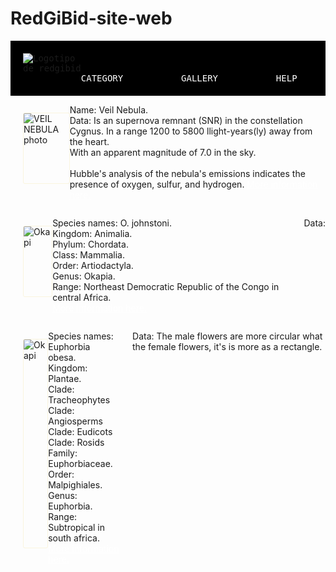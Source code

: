 # RedGiBid-site-web
<!DOCTYPE html>
<html lang="en">
<head>
    <meta charset="UTF-8">
    <meta http-equiv="X-UA-Compatible" content="IE=edge">
    <meta name="viewport" content="width=device-width, initial-scale=1.0">
    <title>REDGIBID - HOME</title>
    <!--FRONT ABOUT THE NAV-->
    <link rel="preconnect" href="https://fonts.googleapis.com"><link rel="preconnect" href="https://fonts.gstatic.com" crossorigin><link href="https://fonts.googleapis.com/css2?family=Roboto+Mono&display=swap" rel="stylesheet">
    <!---->
    <!--FRONT ABOUT THE BODY-->
    <link rel="preconnect" href="https://fonts.googleapis.com"><link rel="preconnect" href="https://fonts.gstatic.com" crossorigin><link href="https://fonts.googleapis.com/css2?family=Roboto+Mono&family=Ubuntu&display=swap" rel="stylesheet">
    <!--.-->
    <link rel="preconnect" href="https://fonts.googleapis.com"><link rel="preconnect" href="https://fonts.gstatic.com" crossorigin><link href="https://fonts.googleapis.com/css2?family=Roboto+Mono:ital,wght@1,300&family=Ubuntu&display=swap" rel="stylesheet">
    <!---->
    <link rel="stylesheet" href="indes.css">
</head>
<body>
    <div>
        <nav><img id="ims" src="pag/imgINDEX/REDGIBID.png" alt="Logotipo de redgibid">
        <a class="lin white hov" href="category/incate.html">CATEGORY</a><a class="lin white hov" href="pag/galery.html">GALLERY</a><a class="lin white hov" href="/pag/help.html">HELP</a>
    </nav>
</div>
    <div class="di">
        <img class="photo" src="https://redgibid.files.wordpress.com/2022/10/veil-nebula.jpeg" alt="VEIL NEBULA photo"><p class="textuno">Name: Veil Nebula. <br>Data: Is an supernova remnant (SNR) in the constellation Cygnus. In a range 1200 to 5800 llight-years(ly) away from the heart.<br>With an apparent magnitude of 7.0 in the sky.<br><br>Hubble's analysis of the nebula's emissions indicates the presence of oxygen, sulfur, and hydrogen. <a class="whited" href="https://en.wikipedia.org/wiki/Veil_Nebula">More information here.</a></p>
    </div>
    <div class="di">
        <img class="photo" src="https://redgibid.files.wordpress.com/2022/10/okapi-1.jpg" alt="Okapi"><p class="textuno">Species names: O. johnstoni. <br>Kingdom: Animalia.<br>Phylum: Chordata. <br> Class: Mammalia.<br>Order: Artiodactyla.<br>Genus: Okapia.<br>Range: Northeast Democratic Republic of the Congo in central Africa.<br><a class="whited" href="https://en.wikipedia.org/wiki/Okapi">More information here.</a><hr id="vert"><p class="textuno">Data:</p></p>
    </div>
    <div class="di">
        <img class="photo" src="https://redgibid.files.wordpress.com/2022/10/220px-euphorbia_obesa_2.jpg" alt="Okapi"><p class="textuno">Species names: Euphorbia obesa. <br>Kingdom: Plantae.<br>Clade:	Tracheophytes<br>Clade:	Angiosperms<br>Clade:	Eudicots<br>Clade:	Rosids<br>Family: Euphorbiaceae. <br>Order: Malpighiales.<br>Genus: Euphorbia.<br>Range: Subtropical in south africa.<br><a class="whited" href="https://en.wikipedia.org/wiki/Euphorbia_obesa">More information here.</a><hr id="vert"><p class="textuno">Data: The male flowers are more circular what the female flowers, it's is more as a rectangle.</p></p>
    </div>
</body>
</html>
<!--Css code-->
<style>
.lin{
    margin-left: 20%;
}
hr{
    margin-left: 20px;
}
.vert{
    border-left: thick solid #000000;
  }

.hov:hover{
    color:red;
}
#ims{
    max-width: 100px;
}
.white{
    color:white;
    text-decoration: none;
}
.whited{
    color:white;
    text-decoration: underline;
}
.black{
    color:rgb(0, 0, 0);
    text-decoration: none;
}
.blacked{
    color:rgb(0, 0, 0);
    text-decoration: underline;
}
.di{
    display: flex;
    flex-direction: row;
}
.center{
    display: flex;
    align-items: center;
}
.di{
    display: flex;
    flex-direction: row;
}
nav{
    padding: 20px;
    background-color: black;
    font-family: 'Roboto Mono', monospace;
}
.photo{
    max-width: 400px;
    margin-top: 27px;
    margin-left: 20px;
    border: rgb(250, 245, 222) solid 1px;
    border-radius: 3px;
    margin-bottom: 40px;
}
body{
    background-image:url('https://redgibid.files.wordpress.com/2022/10/cars-4032928_1920.jpg');
    background-attachment:fixed;
    background-repeat: no-repeat;
    background-size: cover;
    font-family: 'Ubuntu', sans-serif;
}
.textuno{
    color:rgb(255, 255, 255);
    margin-left: 20px;
    margin-top: 27px;
    background-color: rgba(0, 0, 0, 0.233);
    padding: 7px;
    border: rgb(105, 105, 105) solid 1px;
    border-radius: 5px;
}
</style>
